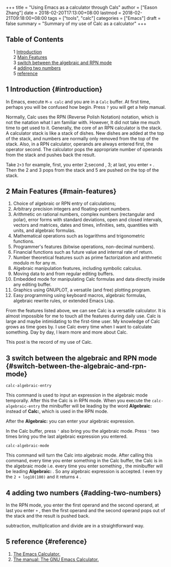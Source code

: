 +++
title = "Using Emacs as a calculator through Cals"
author = ["Eason Zhang"]
date = 2018-02-20T17:13:00+08:00
lastmod = 2018-02-21T09:18:00+08:00
tags = ["tools", "calc"]
categories = ["Emacs"]
draft = false
summary = "Summary of my use of Calc as a calculator"
+++

<style>
  .ox-hugo-toc ul {
    list-style: none;
  }
</style>
<div class="ox-hugo-toc toc">
<div></div>

## Table of Contents

- <span class="section-num">1</span> [Introduction](#introduction)
- <span class="section-num">2</span> [Main Features](#main-features)
- <span class="section-num">3</span> [switch between the algebraic and RPN mode](#switch-between-the-algebraic-and-rpn-mode)
- <span class="section-num">4</span> [adding two numbers](#adding-two-numbers)
- <span class="section-num">5</span> [reference](#reference)
</div>
<!--endtoc-->




## <span class="section-num">1</span> Introduction {#introduction}



In Emacs, execute `M-x calc` and you are in a `Calc` buffer. At first
time, perhaps you will be confused how begin. Press `?` you will get a
help manual.

Normally, Calc uses the RPN (Reverse Polish Notation) notation, which
is not the natation what I am familiar with. However, It did not take
me much time to get used to it. Generally, the core of an RPN
calculator is the stack. A calculator stack is like a stack of dishes.
New dishes are added at the top of the stack, and numbers are normally
only removed from the top of the stack. Also, in a RPN calculator,
operands are always entered first, the operator second. The calculator
pops the appropriate number of operands from the stack and pushes back
the result.

Take `2+3` for example, first, you enter 2;second , 3; at last, you
enter `+` . Then the 2 and 3 pops from the stack and 5 are pushed on
the top of the stack.


## <span class="section-num">2</span> Main Features {#main-features}



1.  Choice of algebraic or RPN entry of calculations;
2.  Arbitrary precision integers and floating-point numbers.
3.  Arithmetic on rational numbers, complex numbers (rectangular and
    polar), error forms with standard deviations, open and closed
    intervals, vectors and matrices, dates and times, infinities, sets,
    quantities with units, and algebraic formulas.
4.  Mathematical operations such as logarithms and trigonometric
    functions.
5.  Programmer's features (bitwise operations, non-decimal numbers).
6.  Financial functions such as future value and internal rate of
    return.
7.  Number theoretical features such as prime factorization and
    arithmetic modulo m for any m.
8.  Algebraic manipulation features, including symbolic calculus.
9.  Moving data to and from regular editing buffers.
10. Embedded mode for manipulating Calc formulas and data directly
    inside any editing buffer.
11. Graphics using GNUPLOT, a versatile (and free) plotting program.
12. Easy programming using keyboard macros, algebraic formulas,
    algebraic rewrite rules, or extended Emacs Lisp.

From the features listed above, we can see Calc is a versatile
calculator. It is almost impossible for me to touch all the features
during daily use. Calc is large and maybe intimidating to the
first-time user. My knowledge of Calc grows as time goes by. I use
Calc every time when I want to calculate something. Day by day, I
learn more and more about Calc.

This post is the record of my use of Calc.


## <span class="section-num">3</span> switch between the algebraic and RPN mode {#switch-between-the-algebraic-and-rpn-mode}



`calc-algebraic-entry`

This command is used to input an expression in the algebraic mode
temporally. After this the Calc is in RPN mode. When you execute
the `calc-algebraic-entry` the minibuffer will be leading by the
word **Algebraic:** instead of **Calc:**, which is used in the RPN
mode.

After the **Algebraic:** you can enter your algebraic expression.

In the Calc buffer, press `'` also bring you the algebraic mode.
Press `'` two times bring you the last algebraic expression you
entered.

`calc-algebraic-mode`

This command will turn the Calc into algebraic mode. After calling
this command, every time you enter something in the Calc buffer,
the Calc is in the algebraic mode i.e. every time you enter
something , the minibuffer will be leading **Algebraic:** . So any
algebraic expression is accepted. I even try the `2 + log10(100)`
and it returns `4` .


## <span class="section-num">4</span> adding two numbers {#adding-two-numbers}



In the RPN mode, you enter the first operand and the second
operand, at last you enter `+` , then the first operand and the
second operand pops out of the stack and the result is pushed
back.

subtraction, multiplication and divide are in a straightforward
way.


## <span class="section-num">5</span> reference {#reference}



1.  [The Emacs Calculator.](http://nullprogram.com/blog/2009/06/23/)
2.  [The manual: The GNU Emacs Calculator.](https://www.gnu.org/software/emacs/manual/html_node/calc/index.html#Top)
